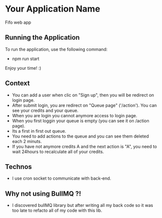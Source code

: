 # Your Application Name
Fifo web app

## Running the Application
To run the application, use the following command:
- npm run start

Enjoy your time! :)

## Context
- You can add a user when clic on "Sign up", then you will be redirect on login page.
- After submit login, you are redirect on "Queue page" ('/action'). You can see your credits and your queue. 
- When you are login you cannot anymore access to login page.
- When you first loggin your queue is empty (you can see it on /action page). 
- Its a first in first out queue.
- You need to add actions to the queue and you can see them deleted each 2 minuts.
- If you have not anymore credits A and the next action is "A", you need to wait 24hours to recalculate all of your credits.

## Technos

- I use cron socket to communicate with back-end.

## Why not using BullMQ ?!
- I discovered bullMQ library but after writing all my back code so it was too late to refacto all of my code with this lib.

